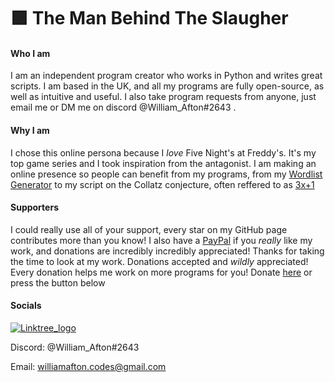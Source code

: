 # 🟪 The Man Behind The Slaugher

#### Who I am
I am an independent program creator who works in Python and writes great scripts. I am based in the UK, and all my programs are fully open-source, as well as intuitive and useful. I also take program requests from anyone, just email me or DM me on discord @William_Afton#2643 .

#### Why I am
I chose this online persona because I _love_ Five Night's at Freddy's. It's my top game series and I took inspiration from the antagonist. I am making an online presence so people can benefit from my programs, from my [Wordlist Generator](https://github.com/WilliamAfton-codes/Wordlist-Generator) to my script on the Collatz conjecture, often reffered to as [3x+1](https://github.com/WilliamAfton-codes/3Xplus1)

#### Supporters
I could really use all of your support, every star on my GitHub page contributes more than you know! I also have a [PayPal](https://www.paypal.com/donate/?hosted_button_id=KGHQH84WUYLAS) if you _really_ like my work, and donations are incredibly incredibly appreciated! Thanks for taking the time to look at my work.
Donations accepted and _wildly_ appreciated! Every donation helps me work on more programs for you! Donate [here](https://www.paypal.com/donate/?hosted_button_id=KGHQH84WUYLAS) or press the button below

#### Socials

[![Linktree_logo](https://user-images.githubusercontent.com/107783820/216793693-3103fbe4-f0eb-4808-9c08-d6fb210b1711.png)](https://linktr.ee/willafton_codes)

Discord: @William_Afton#2643

Email: williamafton.codes@gmail.com
